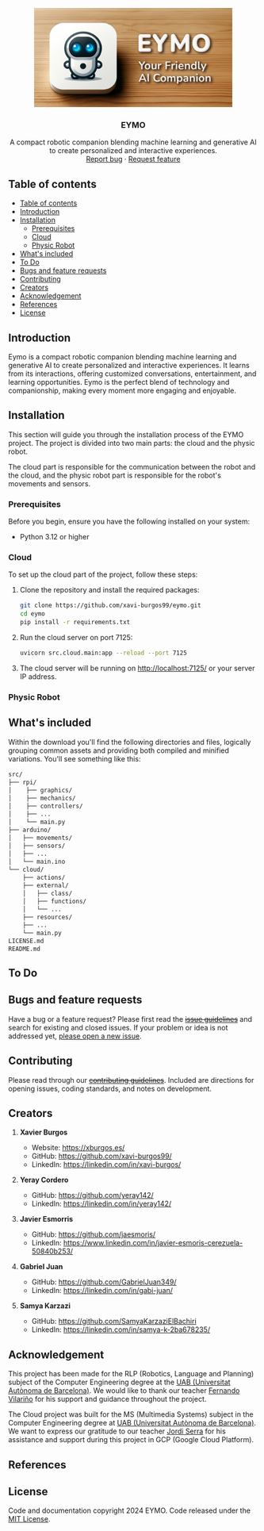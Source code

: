 <p align="center">
  <a href="https://example.com/">
    <!-- <img src="https://via.placeholder.com/72" alt="Logo" width=72 height=72> -->
    <img src="./banner.jpg" alt="EYMO banner" width="400" height="200">
  </a>

  <h3 align="center">EYMO</h3>

  <p align="center">
    A compact robotic companion blending machine learning and generative AI to create personalized and interactive experiences.
    <br>
    <a href="https://github.com/xavi-burgos99/eymo/issues/new?template=bug.md">Report bug</a>
    ·
    <a href="https://github.com/xavi-burgos99/eymo/issues/new?template=feature.md&labels=feature">Request feature</a>
  </p>
</p>


## Table of contents

- [Table of contents](#table-of-contents)
- [Introduction](#introduction)
- [Installation](#installation)
  - [Prerequisites](#prerequisites)
  - [Cloud](#cloud)
  - [Physic Robot](#physic-robot)
- [What's included](#whats-included)
- [To Do](#to-do)
- [Bugs and feature requests](#bugs-and-feature-requests)
- [Contributing](#contributing)
- [Creators](#creators)
- [Acknowledgement](#acknowledgement)
- [References](#references)
- [License](#license)


## Introduction

Eymo is a compact robotic companion blending machine learning and generative AI to create personalized and interactive experiences. It learns from its interactions, offering customized conversations, entertainment, and learning opportunities. Eymo is the perfect blend of technology and companionship, making every moment more engaging and enjoyable.


## Installation

This section will guide you through the installation process of the EYMO project. The project is divided into two main parts: the cloud and the physic robot. 

The cloud part is responsible for the communication between the robot and the cloud, and the physic robot part is responsible for the robot's movements and sensors.

### Prerequisites
Before you begin, ensure you have the following installed on your system:
- Python 3.12 or higher

### Cloud
To set up the cloud part of the project, follow these steps:

1. Clone the repository and install the required packages:
   ```sh
   git clone https://github.com/xavi-burgos99/eymo.git
   cd eymo
   pip install -r requirements.txt
   ```
2. Run the cloud server on port 7125:
   ```sh
   uvicorn src.cloud.main:app --reload --port 7125
   ```
3. The cloud server will be running on [http://localhost:7125/](http://localhost:7125/) or your server IP address.

### Physic Robot

## What's included

Within the download you'll find the following directories and files, logically grouping common assets and providing both compiled and minified variations. You'll see something like this:

```text
src/
├── rpi/
│    ├── graphics/
│    ├── mechanics/ 
│    ├── controllers/
│    ├── ...
│    └── main.py     
├── arduino/
│   ├── movements/
│   ├── sensors/
│   ├── ...
│   └── main.ino
└── cloud/
    ├── actions/
    ├── external/
    │   ├── class/
    │   ├── functions/
    │   └── ...
    ├── resources/
    ├── ...
    └── main.py 
LICENSE.md
README.md
```
## To Do

## Bugs and feature requests

Have a bug or a feature request? Please first read the ~~[issue guidelines](https://github.com/xavi-burgos99/eymo/blob/main/CONTRIBUTING.md)~~ and search for existing and closed issues. If your problem or idea is not addressed yet, [please open a new issue](https://github.com/xavi-burgos99/eymo/issues/new).

## Contributing

Please read through our ~~[contributing guidelines](https://reponame/blob/master/CONTRIBUTING.md)~~. Included are directions for opening issues, coding standards, and notes on development.

## Creators

1. **Xavier Burgos**
   - Website: <https://xburgos.es/>
   - GitHub: <https://github.com/xavi-burgos99/>
   - LinkedIn: <https://linkedin.com/in/xavi-burgos/>

2. **Yeray Cordero**
   - GitHub: <https://github.com/yeray142/>
   - LinkedIn: <https://linkedin.com/in/yeray142/>

3. **Javier Esmorris**
   - GitHub: <https://github.com/jaesmoris/>
   - LinkedIn: <https://www.linkedin.com/in/javier-esmoris-cerezuela-50840b253/>

4. **Gabriel Juan**
   - GitHub: <https://github.com/GabrielJuan349/>
   - LinkedIn: <https://linkedin.com/in/gabi-juan/>

5. **Samya Karzazi**
   - GitHub: <https://github.com/SamyaKarzaziElBachiri>
   - LinkedIn: <https://linkedin.com/in/samya-k-2ba678235/>


## Acknowledgement

This project has been made for the RLP (Robotics, Language and Planning) subject of the Computer Engineering degree at the [UAB (Universitat Autònoma de Barcelona)](https://www.uab.cat/). We would like to thank our teacher [Fernando Vilariño](https://linkedin.com/in/fernandovilarino) for his support and guidance throughout the project.

The Cloud project was built for the MS (Multimedia Systems) subject in the Computer Engineering degree at [UAB (Universitat Autònoma de Barcelona)](https://www.uab.cat/). We want to express our gratitude to our teacher [Jordi Serra](https://www.linkedin.com/in/jordiserraruiz/) for his assistance and support during this project in GCP (Google Cloud Platform).

## References

## License

Code and documentation copyright 2024 EYMO. Code released under the [MIT License](https://reponame/blob/master/LICENSE).
